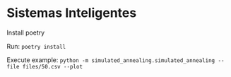 # Sistemas Inteligentes


Install poetry

Run:
`poetry install`

Execute example:
`python -m simulated_annealing.simulated_annealing --file files/50.csv --plot`